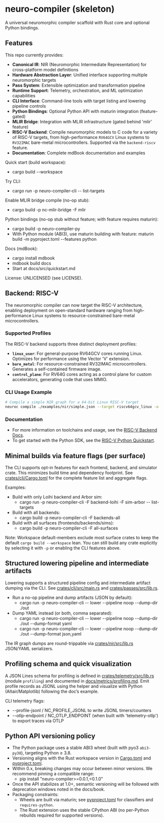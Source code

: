 # neuro-compiler (skeleton)

A universal neuromorphic compiler scaffold with Rust core and optional Python bindings.

## Features

This repo currently provides:
- **Canonical IR**: NIR (Neuromorphic Intermediate Representation) for cross-platform model definitions
- **Hardware Abstraction Layer**: Unified interface supporting multiple neuromorphic targets
- **Pass System**: Extensible optimization and transformation pipeline
- **Runtime Support**: Telemetry, orchestration, and ML optimization capabilities
- **CLI Interface**: Command-line tools with target listing and lowering pipeline controls
- **Python Bindings**: Optional Python API with maturin integration (feature-gated)
- **MLIR Bridge**: Integration with MLIR infrastructure (gated behind 'mlir' feature)
- **RISC-V Backend**: Compile neuromorphic models to C code for a variety of RISC-V targets, from high-performance `RV64GCV` Linux systems to `RV32IMAC` bare-metal microcontrollers. Supported via the `backend-riscv` feature.
- **Documentation**: Complete mdBook documentation and examples

Quick start (build workspace):
- cargo build --workspace

Try CLI:
- cargo run -p neuro-compiler-cli -- list-targets

Enable MLIR bridge compile (no-op stub):
- cargo build -p nc-mlir-bridge -F mlir

Python bindings (no-op stub without feature; with feature requires maturin):
- cargo build -p neuro-compiler-py
- With Python module (ABI3), use maturin building with feature:
  maturin build -m pyproject.toml --features python

Docs (mdBook):
- cargo install mdbook
- mdbook build docs
- Start at docs/src/quickstart.md

License: UNLICENSED (see LICENSE).

## Backend: RISC-V

The neuromorphic compiler can now target the RISC-V architecture, enabling deployment on open-standard hardware ranging from high-performance Linux systems to resource-constrained bare-metal microcontrollers.

### Supported Profiles

The RISC-V backend supports three distinct deployment profiles:

- **`linux_user`**: For general-purpose RV64GCV cores running Linux. Optimizes for performance using the Vector 'V' extension.
- **`bare_metal`**: For resource-constrained RV32IMAC microcontrollers. Generates a self-contained firmware image.
- **`control_plane`**: For RV64G cores acting as a control plane for custom accelerators, generating code that uses MMIO.

### CLI Usage Example

```bash
# Compile a simple NIR graph for a 64-bit Linux RISC-V target
neuroc compile ./examples/nir/simple.json --target riscv64gcv_linux -o ./tmp/riscv_output
```

### Documentation

- For more information on toolchains and usage, see the [RISC-V Backend Docs](docs/backends/riscv.md).
- To get started with the Python SDK, see the [RISC-V Python Quickstart](docs/tutorials/riscv_pysdk_quickstart.md).

## Minimal builds via feature flags (per surface)

The CLI supports opt-in features for each frontend, backend, and simulator crate. This minimizes build time and dependency footprint. See [crates/cli/Cargo.toml](crates/cli/Cargo.toml) for the complete feature list and aggregate flags.

Examples:
- Build with only Loihi backend and Arbor sim:
  - cargo run -p neuro-compiler-cli -F backend-loihi -F sim-arbor -- list-targets
- Build with all backends:
  - cargo build -p neuro-compiler-cli -F backends-all
- Build with all surfaces (frontends/backends/sims):
  - cargo build -p neuro-compiler-cli -F all-surfaces

Note: Workspace default-members exclude most surface crates to keep the default `cargo build --workspace` lean. You can still build any crate explicitly by selecting it with `-p` or enabling the CLI features above.

## Structured lowering pipeline and intermediate artifacts

Lowering supports a structured pipeline config and intermediate artifact dumping via the CLI. See [crates/cli/src/main.rs](crates/cli/src/main.rs) and [crates/passes/src/lib.rs](crates/passes/src/lib.rs).

- Run a no-op pipeline and dump artifacts (JSON by default):
  - cargo run -p neuro-compiler-cli -- lower --pipeline noop --dump-dir ./out
- Dump YAML instead (or both, comma separated):
  - cargo run -p neuro-compiler-cli -- lower --pipeline noop --dump-dir ./out --dump-format yaml
  - cargo run -p neuro-compiler-cli -- lower --pipeline noop --dump-dir ./out --dump-format json,yaml

The IR graph dumps are round-trippable via [crates/nir/src/lib.rs](crates/nir/src/lib.rs) JSON/YAML serializers.

## Profiling schema and quick visualization

A JSON Lines schema for profiling is defined in [crates/telemetry/src/lib.rs](crates/telemetry/src/lib.rs) (module `profiling`) and documented in [docs/metrics/profiling.md](docs/metrics/profiling.md). Emit profile records as JSONL using the helper and visualize with Python (Altair/Matplotlib) following the doc’s example.

CLI telemetry flags:
- --profile-jsonl / NC_PROFILE_JSONL to write JSONL timers/counters
- --otlp-endpoint / NC_OTLP_ENDPOINT (when built with 'telemetry-otlp') to export traces via OTLP

## Python API versioning policy

- The Python package uses a stable ABI3 wheel (built with pyo3 `abi3-py38`), targeting Python ≥ 3.8.
- Versioning aligns with the Rust workspace version in [Cargo.toml](Cargo.toml) and [pyproject.toml](pyproject.toml).
- Within 0.x, breaking changes may occur between minor versions. We recommend pinning a compatible range:
  - pip install "neuro-compiler>=0.0.1,<0.1.0"
- Once the API stabilizes at 1.0+, semantic versioning will be followed with deprecation windows noted in the docs/book.
- Packaging constraints:
  - Wheels are built via maturin; see [pyproject.toml](pyproject.toml) for classifiers and `requires-python`.
  - The Rust extension uses the stable CPython ABI (no per-Python rebuilds required for supported versions).

